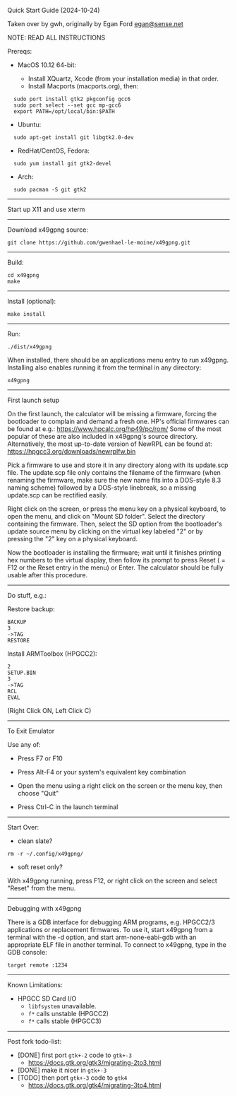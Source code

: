 Quick Start Guide (2024-10-24)

Taken over by gwh, originally by Egan Ford <egan@sense.net>

NOTE: READ ALL INSTRUCTIONS

Prereqs:

* MacOS 10.12 64-bit:

  * Install XQuartz, Xcode (from your installation media) in that order.
  * Install Macports (macports.org), then:

```
  sudo port install gtk2 pkgconfig gcc6
  sudo port select --set gcc mp-gcc6
  export PATH=/opt/local/bin:$PATH
```

* Ubuntu:

```
  sudo apt-get install git libgtk2.0-dev
```

* RedHat/CentOS, Fedora:

```
  sudo yum install git gtk2-devel
```

* Arch:

```
  sudo pacman -S git gtk2
```

------------------------------------------------------------------------

Start up X11 and use xterm

------------------------------------------------------------------------

Download x49gpng source:

```
git clone https://github.com/gwenhael-le-moine/x49gpng.git
```

------------------------------------------------------------------------

Build:

```
cd x49gpng
make
```

------------------------------------------------------------------------

Install (optional):

```
make install
```

------------------------------------------------------------------------

Run:

```
./dist/x49gpng
```

When installed, there should be an applications menu entry to run x49gpng.
Installing also enables running it from the terminal in any directory:

```
x49gpng
```

------------------------------------------------------------------------

First launch setup

On the first launch, the calculator will be missing a firmware, forcing
the bootloader to complain and demand a fresh one.
HP's official firmwares can be found at e.g.:
https://www.hpcalc.org/hp49/pc/rom/
Some of the most popular of these are also included in x49gpng's source
directory.
Alternatively, the most up-to-date version of NewRPL can be found at:
https://hpgcc3.org/downloads/newrplfw.bin

Pick a firmware to use and store it in any directory along with its
update.scp file. The update.scp file only contains the filename of the
firmware (when renaming the firmware, make sure the new name fits into
a DOS-style 8.3 naming scheme) followed by a DOS-style linebreak, so a
missing update.scp can be rectified easily.

Right click on the screen, or press the menu key on a physical keyboard,
to open the menu, and click on "Mount SD folder".
Select the directory containing the firmware. Then, select the SD option
from the bootloader's update source menu by clicking on the virtual key
labeled "2" or by pressing the "2" key on a physical keyboard.

Now the bootloader is installing the firmware; wait until it finishes
printing hex numbers to the virtual display, then follow its prompt to
press Reset ( = F12 or the Reset entry in the menu) or Enter.
The calculator should be fully usable after this procedure.

------------------------------------------------------------------------

Do stuff, e.g.:

Restore backup:

```
BACKUP
3
->TAG
RESTORE
```

Install ARMToolbox (HPGCC2):

```
2
SETUP.BIN
3
->TAG
RCL
EVAL
```
(Right Click ON, Left Click C)

------------------------------------------------------------------------

To Exit Emulator

Use any of:

* Press F7 or F10

* Press Alt-F4 or your system's equivalent key combination

* Open the menu using a right click on the screen or the menu key, then
choose "Quit"

* Press Ctrl-C  in the launch terminal

------------------------------------------------------------------------

Start Over:

* clean slate?

```
rm -r ~/.config/x49gpng/
```

* soft reset only?

With x49gpng running, press F12, or right click on the screen and select
"Reset" from the menu.

------------------------------------------------------------------------

Debugging with x49gpng

There is a GDB interface for debugging ARM programs, e.g. HPGCC2/3
applications or replacement firmwares. To use it, start x49gpng from a
terminal with the -d option, and start arm-none-eabi-gdb with an
appropriate ELF file in another terminal. To connect to x49gpng, type in
the GDB console:

```
target remote :1234
```

------------------------------------------------------------------------

Known Limitations:

* HPGCC SD Card I/O
  - `libfsystem` unavailable.
  - `f*` calls unstable (HPGCC2)
  - `f*` calls stable (HPGCC3)

------------------------------------------------------------------------

Post fork todo-list:

* [DONE] first port `gtk+-2` code to `gtk+-3`
  - https://docs.gtk.org/gtk3/migrating-2to3.html
* [DONE] make it nicer in `gtk+-3`
* [TODO] then port `gtk+-3` code to `gtk4`
  - https://docs.gtk.org/gtk4/migrating-3to4.html
